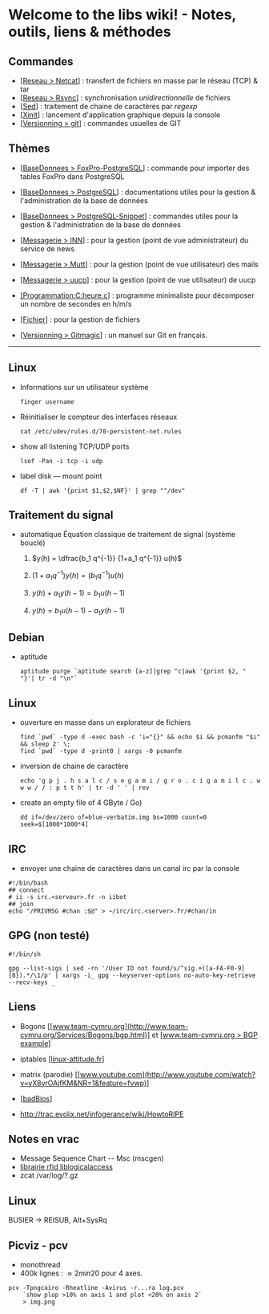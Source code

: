 # Welcome to the libs wiki! -  Notes, outils, liens & méthodes
## Commandes

* [[Reseau > Netcat](./netcat)]	: transfert de fichiers en masse par le réseau (TCP) & tar
* [[Reseau > Rsync](./rsync)]	: synchronisation *unidirectionnelle* de fichiers
* [[Sed](./sed)]	: traitement de chaine de caractères par *regexp*
* [[Xinit](./Xinit)]	: lancement d'application graphique depuis la console
* [[Versionning > git](./versionning_01_git)]	: commandes usuelles de GIT

## Thèmes

* [[BaseDonnees > FoxPro-PostgreSQL](./baseDonnees#foxpro-postgresql)]	: commande pour importer des tables FoxPro dans PostgreSQL
* [[BaseDonnees > PostgreSQL](./baseDonnees#postgresql)]			: documentations utiles pour la gestion & l'administration de la base de données
* [[BaseDonnees > PostgreSQL-Snippet](./baseDonnees#postgresql-snippet)]	: commandes utiles pour la gestion & l'administration de la base de données

* [[Messagerie > INN](./messagerie_01_inn)]		: pour la gestion (point de vue administrateur) du service de news
* [[Messagerie > Mutt](./messagerie_02_mutt)]		: pour la gestion (point de vue utilisateur) des mails
* [[Messagerie > uucp](./messagerie_03_uucp)]		: pour la gestion (point de vue utilisateur) de uucp

* [[Programmation:C:heure.c]](./programmation_C_01_heure.c)	: programme minimaliste pour décomposer un nombre de secondes en h/m/s
* [[Fichier](./fichier)]									: pour la gestion de fichiers
* [[Versionning > Gitmagic](./versionning_02_git_manuel)]	: un manuel sur Git en français.

---------------------

## Linux

* Informations sur un utilisateur système

	~~~~ {.bash}
	finger username
	~~~~

* Réinitialiser le compteur des interfaces réseaux

	~~~~ {.bash}
	cat /etc/udev/rules.d/70-persistent-net.rules
	~~~~

* show all listening TCP/UDP ports

	~~~~ {.bash}
	lsof -Pan -i tcp -i udp
	~~~~

* label disk — mount point

	~~~~ {.bash}
	df -T | awk '{print $1,$2,$NF}' | grep "^/dev"
	~~~~

## Traitement du signal

* automatique
	Équation classique de traitement de signal (système bouclé)

	1. $y(h) = \dfrac{b_1 q^{-1}} {1+a_1 q^{-1}} u(h)$

	1. $(1+a_1 q^{-1}) y(h) = (b_1 q^{-1}) u(h)$

	1. $y(h) + a_1 y(h-1) = b_1 u(h-1)$

	1. $y(h) = b_1 u(h-1) - a_1 y(h-1)$

## Debian

* aptitude

	~~~~ {.bash}
	aptitude purge `aptitude search [a-z]|grep ^c|awk '{print $2, " "}'| tr -d "\n"`
	~~~~

## Linux

* ouverture en masse dans un explorateur de fichiers

	~~~~ {.bash}
	find `pwd` -type d -exec bash -c 'i="{}" && echo $i && pcmanfm "$i" && sleep 2' \;
	find `pwd` -type d -print0 | xargs -0 pcmanfm
	~~~~

* inversion de chaine de caractère

	~~~~ {.bash}
	echo 'g p j . h s a l c / s e g a m i / g r o . c i g a m i l c . w w w / / : p t t h' | tr -d ' ' | rev
	~~~~

* create an empty file of 4 GByte / Go)

	~~~~ {.bash}
	dd if=/dev/zero of=blue-verbatim.img bs=1000 count=0 seek=$[1000*1000*4]
	~~~~

## IRC

* envoyer une chaine de caractères dans un canal irc par la console

~~~~ {.bash} 
#!/bin/bash
## connect
# ii -s irc.<serveur>.fr -n iibot
## join
echo "/PRIVMSG #chan :$@" > ~/irc/irc.<server>.fr/#chan/in
~~~~

## GPG (non testé)

~~~~~{.bash}
#!/bin/sh

gpg --list-sigs | sed -rn '/User ID not found/s/^sig.+([a-FA-F0-9]{8}).*/\1/p' | xargs -i_ gpg --keyserver-options no-auto-key-retrieve --recv-keys _
~~~~~

## Liens

* Bogons [[www.team-cymru.org](http://www.team-cymru.org/Services/Bogons/bgp.html)] et [[www.team-cymru.org > BGP example](http://www.team-cymru.org/Services/Bogons/bgp-examples.html#quagga-full)]

* iptables [[linux-attitude.fr](http://linux-attitude.fr/post/firewall-en-2-temps-3-mouvements)]

* matrix (parodie) [[www.youtube.com](http://www.youtube.com/watch?v=yX8yrOAjfKM&NR=1&feature=fvwp)]

* [[badBios](http://www.developpez.com/actu/63658/badBIOS-le-rootkit-qui-infecte-les-BIOS-et-communique-par-les-airs-Windows-OS-X-Linux-et-BSD-sont-tous-vulnerables/)]

* http://trac.evolix.net/infogerance/wiki/HowtoRIPE

## Notes en vrac

* Message Sequence Chart -- Msc (mscgen)
* [librairie rfid liblogicalaccess](http://www.liblogicalaccess.islog.com)
* zcat /var/log/?.gz

## Linux

BUSIER -> REISUB, Alt+SysRq

## Picviz - pcv

* monothread
* $400k$ lignes : $\approx 2 min 20$ pour $4$ axes.

~~~~~{.bash}
pcv -Tpngcairo -Rheatline -Avirus -r...ra log.pcv
	`show plop >10% on axis 1 and plot <20% on axis 2`
	> img.png
~~~~~
